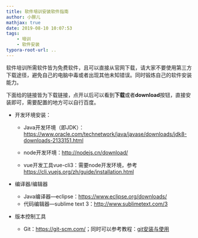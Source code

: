 ```yaml
---
title: 软件培训安装软件指南
author: 小胖儿
mathjax: true
date: 2019-08-10 10:07:53
tags:
	- 培训
	- 软件安装
typora-root-url: ..
---
```


软件培训所需软件皆为免费软件，且可以直接从官网下载，请大家不要使用第三方下载途径，避免自己的电脑中毒或者出现其他未知错误。同时锻炼自己的软件安装能力。

下面给的链接皆为下载链接，点开以后可以看到**下载**或者**download**按钮，直接安装即可，需要配置的地方可以自行百度。

<!-- more -->

- 开发环境安装：

  - Java开发环境（即JDK）：<https://www.oracle.com/technetwork/java/javase/downloads/jdk8-downloads-2133151.html>

  - node开发环境：<http://nodejs.cn/download/>
  - vue开发工具vue-cli3：需要node开发环境，参考<https://cli.vuejs.org/zh/guide/installation.html>

- 编译器/编辑器

  - Java编译器—eclipse：<https://www.eclipse.org/downloads/>
  - 代码编辑器—sublime text 3：<http://www.sublimetext.com/3>

- 版本控制工具
  - Git：<https://git-scm.com/>；同时可以参考教程：[git安装与使用]([https://pangyuworld.github.io/2019/04/13/git%E4%BD%BF%E7%94%A8/](https://pangyuworld.github.io/2019/04/13/git使用/))

